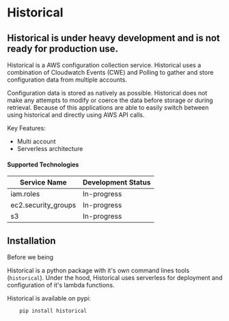 # Historical

## Historical is under heavy development and is not ready for production use.

Historical is a AWS configuration collection service. Historical uses a combination of Cloudwatch Events (CWE) and Polling to gather
and store configuration data from multiple accounts.

Configuration data is stored as natively as possible. Historical does not make any attempts to modify or coerce the data before storage or during retrieval. Because of this applications are able to easily switch between using historical and directly using AWS API calls.

Key Features:

- Multi account
- Serverless architecture

#### Supported Technologies

| Service Name | Development Status |
| ------------ | ------------------ |
| iam.roles    | In-progress        |
| ec2.security_groups | In-progress |
| s3           | In-progress        |


## Installation

Before we being

Historical is a python package with it's own command lines tools (`historical`). Under the hood, Historical uses serverless for deployment and configuration of it's lambda functions.

Historical is available on pypi:

```bash
    pip install historical
```


